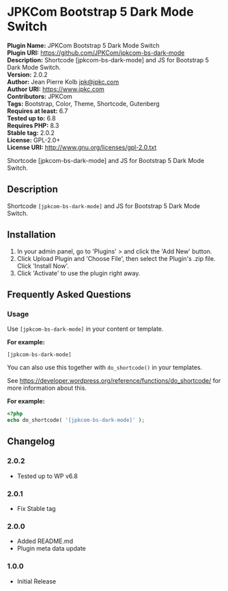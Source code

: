 # JPKCom Bootstrap 5 Dark Mode Switch

**Plugin Name:** JPKCom Bootstrap 5 Dark Mode Switch  
**Plugin URI:** https://github.com/JPKCom/jpkcom-bs-dark-mode  
**Description:** Shortcode [jpkcom-bs-dark-mode] and JS for Bootstrap 5 Dark Mode Switch.  
**Version:** 2.0.2  
**Author:** Jean Pierre Kolb <jpk@jpkc.com>  
**Author URI:** https://www.jpkc.com  
**Contributors:** JPKCom  
**Tags:** Bootstrap, Color, Theme, Shortcode, Gutenberg  
**Requires at least:** 6.7  
**Tested up to:** 6.8  
**Requires PHP:** 8.3  
**Stable tag:** 2.0.2  
**License:** GPL-2.0+  
**License URI:** http://www.gnu.org/licenses/gpl-2.0.txt

Shortcode [jpkcom-bs-dark-mode] and JS for Bootstrap 5 Dark Mode Switch.


## Description

Shortcode `[jpkcom-bs-dark-mode]` and JS for Bootstrap 5 Dark Mode Switch.


## Installation

1. In your admin panel, go to 'Plugins' > and click the 'Add New' button.
2. Click Upload Plugin and 'Choose File', then select the Plugin's .zip file. Click 'Install Now'.
3. Click 'Activate' to use the plugin right away.


## Frequently Asked Questions

### Usage

Use `[jpkcom-bs-dark-mode]` in your content or template.

**For example:**

```
[jpkcom-bs-dark-mode]
```

You can also use this together with `do_shortcode()` in your templates.

See https://developer.wordpress.org/reference/functions/do_shortcode/ for more information about this.

**For example:**

```php
<?php
echo do_shortcode( '[jpkcom-bs-dark-mode]' );
```


## Changelog

### 2.0.2
* Tested up to WP v6.8

### 2.0.1
* Fix Stable tag

### 2.0.0
* Added README.md
* Plugin meta data update

### 1.0.0
* Initial Release
